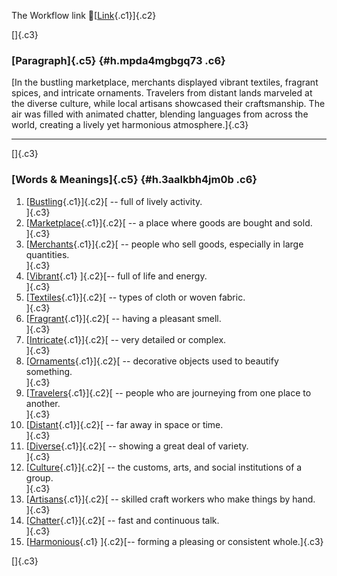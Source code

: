 The Workflow link
👏[[Link](https://www.google.com/url?q=http://www.google.com&sa=D&source=editors&ust=1761313633525852&usg=AOvVaw0QvyGCXz7RmNwrqIJN6hqR){.c1}]{.c2}

[]{.c3}

### [Paragraph]{.c5} {#h.mpda4mgbgq73 .c6}

[In the bustling marketplace, merchants displayed vibrant textiles,
fragrant spices, and intricate ornaments. Travelers from distant lands
marveled at the diverse culture, while local artisans showcased their
craftsmanship. The air was filled with animated chatter, blending
languages from across the world, creating a lively yet harmonious
atmosphere.]{.c3}

------------------------------------------------------------------------

[]{.c3}

### [Words & Meanings]{.c5} {#h.3aalkbh4jm0b .c6}

1.  [[Bustling](https://www.google.com/url?q=http://www.google.com&sa=D&source=editors&ust=1761313633526919&usg=AOvVaw2wcknCjoGywf4tK40Zz_wM){.c1}]{.c2}[ --
    full of lively activity.\
    ]{.c3}
2.  [[Marketplace](https://www.google.com/url?q=http://www.google.com&sa=D&source=editors&ust=1761313633527124&usg=AOvVaw1-NYjqjhqjby_N2oa2sVyr){.c1}]{.c2}[ --
    a place where goods are bought and sold.\
    ]{.c3}
3.  [[Merchants](https://www.google.com/url?q=http://www.google.com&sa=D&source=editors&ust=1761313633527340&usg=AOvVaw2h3mbnQAyJNnAlxzm4ngxt){.c1}]{.c2}[ --
    people who sell goods, especially in large quantities.\
    ]{.c3}
4.  [[Vibrant](https://www.google.com/url?q=http://www.google.com&sa=D&source=editors&ust=1761313633527552&usg=AOvVaw09PeM4V9BCxBYe3tdOzAf4){.c1}
    ]{.c2}[-- full of life and energy.\
    ]{.c3}
5.  [[Textiles](https://www.google.com/url?q=http://www.google.com&sa=D&source=editors&ust=1761313633527751&usg=AOvVaw05TCjAOBSgPpG6pxjmxVZk){.c1}]{.c2}[ --
    types of cloth or woven fabric.\
    ]{.c3}
6.  [[Fragrant](https://www.google.com/url?q=http://www.google.com&sa=D&source=editors&ust=1761313633527938&usg=AOvVaw2N_YM1tAnO-JmIabay_eO5){.c1}]{.c2}[ --
    having a pleasant smell.\
    ]{.c3}
7.  [[Intricate](https://www.google.com/url?q=http://www.google.com&sa=D&source=editors&ust=1761313633528122&usg=AOvVaw2qWD1x3-cOvhFwW2ERfMz6){.c1}]{.c2}[ --
    very detailed or complex.\
    ]{.c3}
8.  [[Ornaments](https://www.google.com/url?q=http://www.google.com&sa=D&source=editors&ust=1761313633528310&usg=AOvVaw2t2lVP8fEYKGH-1fm5NxI2){.c1}]{.c2}[ --
    decorative objects used to beautify something.\
    ]{.c3}
9.  [[Travelers](https://www.google.com/url?q=http://www.google.com&sa=D&source=editors&ust=1761313633528555&usg=AOvVaw2FMl5tig1c8-md_IJsKuRr){.c1}]{.c2}[ --
    people who are journeying from one place to another.\
    ]{.c3}
10. [[Distant](https://www.google.com/url?q=http://www.google.com&sa=D&source=editors&ust=1761313633528831&usg=AOvVaw2Ga3F7ZYAkl82aCx4f1pH7){.c1}]{.c2}[ --
    far away in space or time.\
    ]{.c3}
11. [[Diverse](https://www.google.com/url?q=http://www.google.com&sa=D&source=editors&ust=1761313633529031&usg=AOvVaw3ppVaTHpffNY9-KIPGtrr_){.c1}]{.c2}[ --
    showing a great deal of variety.\
    ]{.c3}
12. [[Culture](https://www.google.com/url?q=http://www.google.com&sa=D&source=editors&ust=1761313633529246&usg=AOvVaw0ETRO2MyYhghi_ir9Sjz8N){.c1}]{.c2}[ --
    the customs, arts, and social institutions of a group.\
    ]{.c3}
13. [[Artisans](https://www.google.com/url?q=http://www.google.com&sa=D&source=editors&ust=1761313633529468&usg=AOvVaw3Sj1NJrDDa_bSx2aucqP9Z){.c1}]{.c2}[ --
    skilled craft workers who make things by hand.\
    ]{.c3}
14. [[Chatter](https://www.google.com/url?q=http://www.google.com&sa=D&source=editors&ust=1761313633529702&usg=AOvVaw1Kr5iRNQpe05U80trDQWhw){.c1}]{.c2}[ --
    fast and continuous talk.\
    ]{.c3}
15. [[Harmonious](https://www.google.com/url?q=http://www.google.com&sa=D&source=editors&ust=1761313633529885&usg=AOvVaw3KDmTfdTmQZKCpCZa-LdN4){.c1}
    ]{.c2}[-- forming a pleasing or consistent whole.]{.c3}

[]{.c3}
